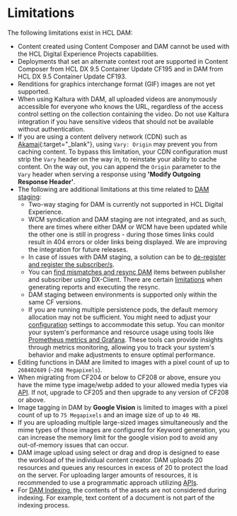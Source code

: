 # Limitations

The following limitations exist in HCL DAM:

-   Content created using Content Composer and DAM cannot be used with the HCL Digital Experience Projects capabilities.
-   Deployments that set an alternate context root are supported in Content Composer from HCL DX 9.5 Container Update CF195 and in DAM from HCL DX 9.5 Container Update CF193.
-   Renditions for graphics interchange format (GIF) images are not yet supported.
-   When using Kaltura with DAM, all uploaded videos are anonymously accessible for everyone who knows the URL, regardless of the access control setting on the collection containing the video. Do not use Kaltura integration if you have sensitive videos that should not be available without authentication.
-   If you are using a content delivery network (CDN) such as [Akamai](https://www.akamai.com/our-thinking/cdn/what-is-a-cdn){:target="_blank"}, using `Vary: Origin` may prevent you from caching content. To bypass this limitation, your CDN configuration must strip the `Vary` header on the way in, to reinstate your ability to cache content. On the way out, you can append the `Origin` parameter to the `Vary` header when serving a response using **'Modify Outgoing Response Header'**.
-   The following are additional limitations at this time related to [DAM staging](../configuration/staging_dam/dam_subscription_staging.md):
    -   Two-way staging for DAM is currently not supported in HCL Digital Experience. 
    -   WCM syndication and DAM staging are not integrated, and as such, there are times where either DAM or WCM have been updated while the other one is still in progress - during those times links could result in 404 errors or older links being displayed. We are improving the integration for future releases.
    -   In case of issues with DAM staging, a solution can be to [de-register and register the subscriber/s](../configuration/staging_dam/dam_subscription_staging#registering-or-deregistering-for-dam-staging).
    -   You can [find mismatches and resync DAM](../configuration/staging_dam/dam_staging_mismatch.md) items between publisher and subscriber using DX-Client. There are certain [limitations](../configuration/staging_dam/dam_staging_mismatch.md#limitations) when generating reports and executing the resync.
    -   DAM staging between environments is supported only within the same CF versions.
    -   If you are running multiple persistence pods, the default memory allocation may not be sufficient. You might need to adjust your [configuration](../../../guide_me/performance_tuning/kubernetes/rendering_medium_config.md) settings to accommodate this setup. You can monitor your system's performance and resource usage using tools like [Prometheus metrics and Grafana](../../../deployment/manage/container_configuration/monitoring/monitor_helm_deployment_metrics.md). These tools can provide insights through metrics monitoring, allowing you to track your system's behavior and make adjustments to ensure optimal performance.
-   Editing functions in DAM are limited to images with a pixel count of up to `268402689` (`~268 Megapixels`).
-  When migrating from CF204 or below to CF208 or above, ensure you have the mime type image/webp added to your allowed media types via [API](../../../extend_dx/apis/hcl_experience_api/openapi_example_API_calls.md#add-a-new-mime-type-in-dam). If not, upgrade to CF205 and then upgrade to any version of CF208 or above.
- Image tagging in DAM by **Google Vision** is limited to images with a pixel count of up to `75 Megapixels` and an image size of up to `40 MB`.
- If you are uploading multiple large-sized images simultaneously and the mime types of those images are configured for Keyword generation, you can increase the memory limit for the google vision pod to avoid any out-of-memory issues that can occur.
- DAM image upload using select or drag and drop is designed to ease the workload of the individual content creator. DAM uploads 20 resources and queues any resources in excess of 20 to protect the load on the server. For uploading larger amounts of resources, it is recommended to use a programmatic approach utilizing [APIs](https://opensource.hcltechsw.com/experience-api-documentation/dam-api/).
-   For [DAM Indexing](../configuration/dam_indexing/index.md), the contents of the assets are not considered during indexing. For example, text content of a document is not part of the indexing process.
